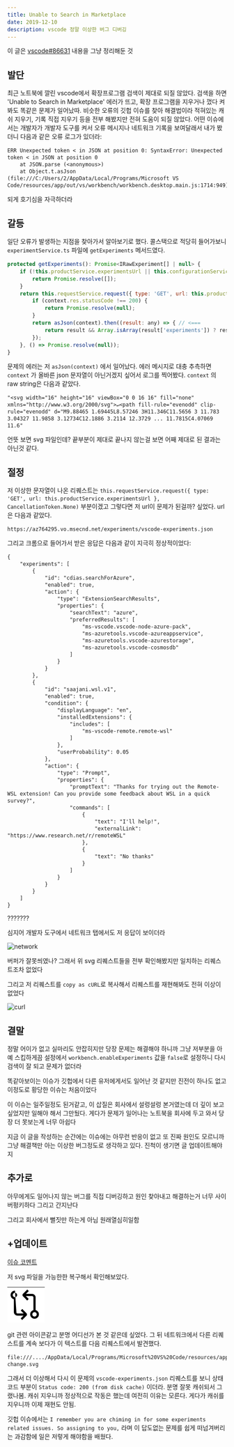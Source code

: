 ```yaml
---
title: Unable to Search in Marketplace
date: 2019-12-10
description: vscode 정말 이상한 버그 디버깅
---
```


이 글은 [vscode#86631](https://github.com/microsoft/vscode/issues/86631) 내용을 그냥 정리해둔 것

## 발단

최근 노트북에 깔린 vscode에서 확장프로그램 검색이 제대로 되질 않았다. 검색을 하면 'Unable to Search in Marketplace' 에러가 뜨고, 확장 프로그램을 지우거나 껐다 켜봐도 똑같은 문제가 일어났따.
비슷한 오류의 깃헙 이슈를 찾아 해결법이라 적혀있는 캐쉬 지우기, 기록 직접 지우기 등을 전부 해봤지만 전혀 도움이 되질 않았다. 어떤 이슈에서는 개발자가 개발자 도구를 켜서 오류 메시지나 네트워크 기록을 보여달래서 내가 봤더니 다음과 같은 오류 로그가 있더라:

```
ERR Unexpected token < in JSON at position 0: SyntaxError: Unexpected token < in JSON at position 0
    at JSON.parse (<anonymous>)
    at Object.t.asJson (file:///C:/Users/2/AppData/Local/Programs/Microsoft VS Code/resources/app/out/vs/workbench/workbench.desktop.main.js:1714:949)

```

되게 호기심을 자극하더라

## 갈등

일단 오류가 발생하는 지점을 찾아가서 알아보기로 했다. 콜스택으로 적당히 들어가보니 `experimentService.ts` 파일에 `getExperiments` 메서드였다.

```js
protected getExperiments(): Promise<IRawExperiment[] | null> {
    if (!this.productService.experimentsUrl || this.configurationService.getValue('workbench.enableExperiments') === false) {
        return Promise.resolve([]);
    }
    return this.requestService.request({ type: 'GET', url: this.productService.experimentsUrl }, CancellationToken.None).then(context => {
        if (context.res.statusCode !== 200) {
            return Promise.resolve(null);
        }
        return asJson(context).then((result: any) => { // <===
            return result && Array.isArray(result['experiments']) ? result['experiments'] : [];
        });
    }, () => Promise.resolve(null));
}
```

문제의 에러는 저 `asJson(context)` 에서 일어났다. 에러 메시지로 대충 추측하면 `context` 가 올바른 json 문자열이 아닌거겠지 싶어서 로그를 찍어봤다. `context` 의 raw string은 다음과 같았다.

```
"<svg width="16" height="16" viewBox="0 0 16 16" fill="none" xmlns="http://www.w3.org/2000/svg">↵<path fill-rule="evenodd" clip-rule="evenodd" d="M9.88465 1.69445L8.57246 3H11.346C11.5656 3 11.783 3.04327 11.9858 3.12734C12.1886 3.2114 12.3729 ... 11.7815C4.07069 11.6"
```

언뜻 보면 svg 파일인데? 끝부분이 제대로 끝나지 않는걸 보면 어째 제대로 된 결과는 아닌것 같다.

## 절정

저 이상한 문자열이 나온 리퀘스트는 `this.requestService.request({ type: 'GET', url: this.productService.experimentsUrl }, CancellationToken.None)` 부분이겠고 그렇다면 저 url이 문제가 된걸까? 싶었다. url은 다음과 같았다.

```
https://az764295.vo.msecnd.net/experiments/vscode-experiments.json
```

그리고 크롬으로 들어가서 받은 응답은 다음과 같이 지극히 정상적이었다:

```
{
    "experiments": [
        {
            "id": "cdias.searchForAzure",
            "enabled": true,
            "action": {
                "type": "ExtensionSearchResults",
                "properties": {
                    "searchText": "azure",
                    "preferredResults": [
                        "ms-vscode.vscode-node-azure-pack",
                        "ms-azuretools.vscode-azureappservice",
                        "ms-azuretools.vscode-azurestorage",
                        "ms-azuretools.vscode-cosmosdb"
                    ]
                }
            }
        },
        {
            "id": "saajani.wsl.v1",
            "enabled": true,
            "condition": {
                "displayLanguage": "en",
                "installedExtensions": {
                    "includes": [
                        "ms-vscode-remote.remote-wsl"
                    ]
                },
                "userProbability": 0.05
            },
            "action": {
                "type": "Prompt",
                "properties": {
                    "promptText": "Thanks for trying out the Remote-WSL extension! Can you provide some feedback about WSL in a quick survey?",
                    "commands": [
                        {
                            "text": "I'll help!",
                            "externalLink": "https://www.research.net/r/remoteWSL"
                        },
                        {
                            "text": "No thanks"
                        }
                    ]
                }
            }
        }
    ]
}
```

???????

심지어 개발자 도구에서 네트워크 탭에서도 저 응답이 보이더라

![network](https://user-images.githubusercontent.com/16171816/70490439-b1523380-1b41-11ea-92a3-54a9a77e7bb0.png)

버퍼가 잘못씌였나? 그래서 위 svg 리퀘스트들을 전부 확인해봤지만 일치하는 리퀘스트조차 없었다

그리고 저 리퀘스트를 `copy as cURL`로 복사해서 리퀘스트를 재현해봐도 전혀 이상이 없었다

![curl](https://user-images.githubusercontent.com/16171816/70490843-e14e0680-1b42-11ea-941d-4b3c8b6795bf.png)

## 결말

정말 어이가 없고 실마리도 안잡히지만 당장 문제는 해결해야 하니까 그냥 저부분을 아예 스킵하게끔 설정에서 `workbench.enableExperiments` 값을 `false`로 설정하니 다시 검색이 잘 되고 문제가 없더라

똑같아보이는 이슈가 깃헙에서 다른 유저에게서도 일어난 것 같지만 진전이 하나도 없고 이정도로 황당한 이슈는 처음이었다

이 이슈는 일주일정도 된거같고, 이 삽질은 회사에서 설렁설렁 본거였는데 더 깊이 보고싶었지만 일해야 해서 그만뒀다. 게다가 문제가 일어나는 노트북을 회사에 두고 와서 당장 더 못보는게 너무 아쉽다

지금 이 글을 작성하는 순간에는 이슈에는 아무런 반응이 없고 또 진짜 원인도 모르니까 그냥 해결책만 아는 이상한 버그정도로 생각하고 있다. 진척이 생기면 글 업데이트해야지

## 추가로

아무에게도 일어나지 않는 버그를 직접 디버깅하고 원인 찾아내고 해결하는거 너무 사이버펑키하다
그리고 간지난다

그리고 회사에서 뻘짓만 하는게 아님 원래열심히일함

## +업데이트

[이슈 코멘트](https://github.com/microsoft/vscode/issues/86631#issuecomment-564479018)

저 svg 파일을 가능한한 복구해서 확인해보았다.

![recovered](./recovered-svg.png)

git 관련 아이콘같고 분명 어디선가 본 것 같은데 싶었다.
그 뒤 네트워크에서 다른 리퀘스트를 계속 보다가 이 텍스트를 다음 리퀘스트에서 발견했다.

```
file:///..../AppData/Local/Programs/Microsoft%20VS%20Code/resources/app/extensions/git/resources/icons/dark/open-change.svg
```

그래서 더 이상해서 다시 이 문제의 `vscode-experiments.json` 리퀘스트를 보니 상태 코드 부분이 `Status code: 200 (from disk cache)` 이더라. 분명 잘못 캐쉬되서 그랬나봄. 캐쉬 지우니까 정상적으로 작동은 했는데 여전히 이유는 모른다.
게다가 캐쉬를 지우니까 이제 재현도 안됨.

깃헙 이슈에서는 `I remember you are chiming in for some experiments related issues. So assigning to you,` 라며 이 답도없는 문제를 쉽게 떠넘겨버리는 과감함에 일은 저렇게 해야함을 배웠다.

